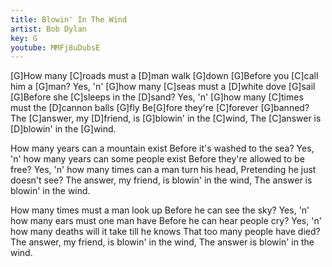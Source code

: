 ```yaml
---
title: Blowin' In The Wind
artist: Bob Dylan
key: G
youtube: MMFj8uDubsE
---
```

[G]How many [C]roads must a [D]man walk [G]down
[G]Before you [C]call him a [G]man?
Yes, 'n' [G]how many [C]seas must a [D]white dove [G]sail
[G]Before she [C]sleeps in the [D]sand?
Yes, 'n' [G]how many [C]times must the [D]cannon balls [G]fly
Be[G]fore they're [C]forever [G]banned?
The [C]answer, my [D]friend, is [G]blowin' in the [C]wind,
The [C]answer is [D]blowin' in the [G]wind.

How many years can a mountain exist
Before it's washed to the sea?
Yes, 'n' how many years can some people exist
Before they're allowed to be free?
Yes, 'n' how many times can a man turn his head,
Pretending he just doesn't see?
The answer, my friend, is blowin' in the wind,
The answer is blowin' in the wind.

How many times must a man look up
Before he can see the sky?
Yes, 'n' how many ears must one man have
Before he can hear people cry?
Yes, 'n' how many deaths will it take till he knows
That too many people have died?
The answer, my friend, is blowin' in the wind,
The answer is blowin' in the wind.